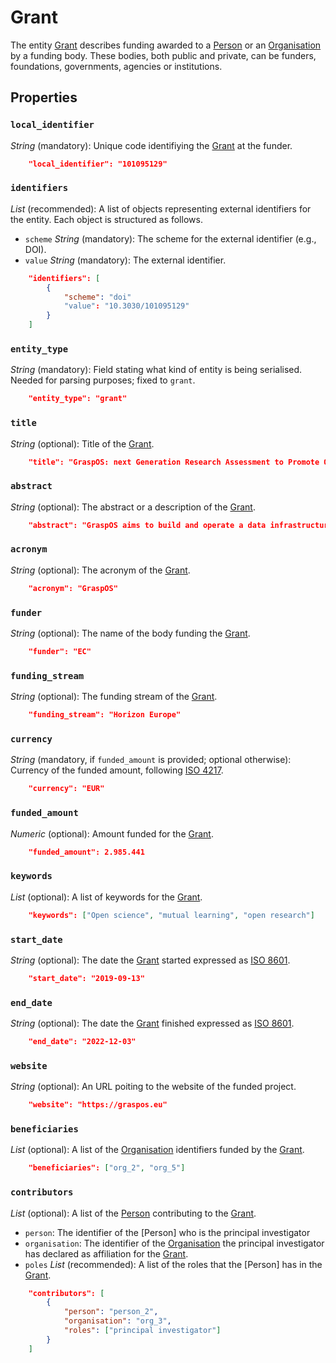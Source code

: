 # Grant

The entity [Grant](#grant) describes funding awarded to a [Person](Person) or an [Organisation](Organisation) 
by a funding body. These bodies, both public and private, can be funders, foundations, governments, agencies or institutions. 


## Properties

### `local_identifier`
*String* (mandatory): Unique code identifiying the [Grant](#grant) at the funder.
 
```json
    "local_identifier": "101095129"
```


### `identifiers`
*List* (recommended):  A list of objects representing external identifiers for the entity. Each object is structured as follows.

- `scheme` *String* (mandatory): The scheme for the external identifier (e.g., DOI).
- `value` *String* (mandatory): The external identifier.

```json
    "identifiers": [
        {
            "scheme": "doi"
            "value": "10.3030/101095129"
        }
    ]
```

### `entity_type`
*String* (mandatory): Field stating what kind of entity is being serialised. Needed for parsing purposes; fixed to `grant`.

```json
    "entity_type": "grant"
```

### `title`
*String* (optional): Title of the [Grant](#grant).
 
```json
    "title": "GraspOS: next Generation Research Assessment to Promote Open Science"
```

### `abstract`
*String* (optional): The abstract or a description of the [Grant](#grant).
 
```json
    "abstract": "GraspOS aims to build and operate a data infrastructure to support the policy reforms and pave the way towards a responsible research assessment system that embeds OS practices and accelerates its adoption in Europe. GraspOS will focus on extending the EOSC ecosystem with tools and services that will facilitate monitoring the use and uptake of various types of research services and outputs (publications, datasets, software) and will catalyse the implementation of policy-level rewards to foster OS practices. These tools and services will build upon multiple sources of metric data (e.g. OpenCitations, Scholexplorer) including capabilities offered by the EOSC Core, that will be federated in the context of the project, and will take into consideration both contemporary guidelines for Responsible Research Assessment (RRA), like those provided by initiatives like DORA and the Leiden Manifesto, and the suggestions from a diversity of relevant stakeholders. GraspOS will also incorporate piloting activities to co-design, showcase, validate, and evaluate GraspOS’s key results considering domain-specific aspects and different levels of OS-aware RRA, such as the researcher (individual/group), institution, and national level."
```

### `acronym`
*String* (optional): The acronym of the [Grant](#grant).
 
```json
    "acronym": "GraspOS"
```

### `funder`
*String* (optional): The name of the body funding the [Grant](#grant).

```json
    "funder": "EC"
```

### `funding_stream`
*String* (optional): The funding stream of the [Grant](#grant).

```json
    "funding_stream": "Horizon Europe"
```

### `currency`
*String* (mandatory, if `funded_amount` is provided; optional otherwise): Currency of the funded amount, following [ISO 4217](https://en.wikipedia.org/wiki/ISO_4217).

```json
    "currency": "EUR"
```

### `funded_amount`
*Numeric* (optional): Amount funded for the [Grant](#grant).

```json
    "funded_amount": 2.985.441
```

### `keywords`
*List* (optional): A list of keywords for the [Grant](#grant).
 
```json
    "keywords": ["Open science", "mutual learning", "open research"]
```

### `start_date`
*String* (optional): The date the [Grant](#grant) started expressed as [ISO 8601](https://en.wikipedia.org/wiki/ISO_8601).

```json
    "start_date": "2019-09-13"
```

### `end_date`
*String* (optional): The date the [Grant](#grant) finished expressed as [ISO 8601](https://en.wikipedia.org/wiki/ISO_8601).
 
```json
    "end_date": "2022-12-03"
```

### `website`
*String* (optional): An URL poiting to the website of the funded project.
 
```json
    "website": "https://graspos.eu"
```

### `beneficiaries`
*List* (optional): A list of the [Organisation]() identifiers funded by the [Grant](#grant).
 
```json
    "beneficiaries": ["org_2", "org_5"]
```

### `contributors`
*List* (optional): A list of the [Person]() contributing to the [Grant](#grant).
 
- `person`: The identifier of the [Person] who is the principal investigator  
- `organisation`: The identifier of the [Organisation](Organisation) the principal investigator has declared as affiliation for the [Grant](#grant).
- `poles` *List* (recommended): A list of the roles that the [Person] has in the [Grant](#grant).

```json
    "contributors": [
        {
            "person": "person_2",
            "organisation": "org_3",
            "roles": ["principal investigator"]
        }
    ]
```